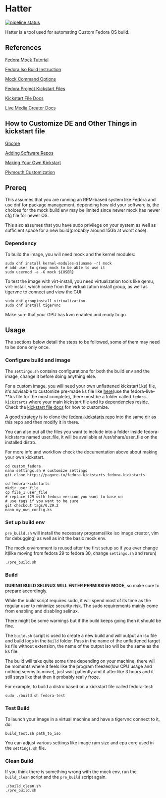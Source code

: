 # Hatter

[![pipeline status](https://gitlab.com/khoitd1997/hatter/badges/develop/pipeline.svg)](https://gitlab.com/khoitd1997/hatter/commits/develop)

Hatter is a tool used for automating Custom Fedora OS build.

## References

[Fedora Mock Tutorial][1]

[Fedora Iso Build Instruction][2]

[Mock Command Options][3]

[Fedora Project Kickstart Files][4]

[Kickstart File Docs][5]

[Live Media Creator Docs][6]

## How to Customize DE and Other Things in kickstart file

[Gnome](./docs/gnome_customization.md)

[Adding Software Repos](./docs/adding_repos)

[Making Your Own Kickstart](./docs/making_kickstart)

[Plymouth Customization](./docs/plymouth)

## Prereq

This assumes that you are running an RPM-based system like Fedora and use dnf for package management, depending how old your software is, the choices for the mock build env may be limited since newer mock has newer cfg file for newer OS.

This also assumes that you have sudo privilege on your system as well as sufficient space for a new build(probably around 15Gb at worst case).

### Dependency

To build the image, you will need mock and the kernel modules:

```shell
sudo dnf install kernel-modules-$(uname -r) mock
# add user to group mock to be able to use it
sudo usermod -a -G mock ${USER}
```

To test the image with virt-install, you need virtualization tools like qemu, virt-install, which come from the virtualization install group, as well as tigervnc to connect and view the GUI:

```shell
sudo dnf groupinstall virtualization
sudo dnf install tigervnc
```

Make sure that your GPU has kvm enabled and ready to go.

## Usage

The sections below detail the steps to be followed, some of them may need to be done only once.

### Configure build and image

The `settings.sh` contains configurations for both the build env and the image, change it before doing anything else.

For a custom image, you will need your own unflattened kickstart(.ks) file, it's advisable to customize pre-made ks file like [here][4](use the fedora-live-\*\*.ks file for the most complete), there must be a folder called `fedora-kickstarts` where your main kickstart file and its dependencies reside. Check the [kickstart file docs][5] for how to customize.

A good strategy is to clone the [fedora-kickstarts repo][4] into the same dir as this repo and then modify it in there.

You can also put all the files you want to include into a folder inside fedora-kickstarts named user_file, it will be available at /usr/share/user_file on the installed distro.

For more info and workflow check the documentation above about making your own kickstart.

```shell
cd custom_fedora
nano settings.sh # customize settings
git clone https://pagure.io/fedora-kickstarts fedora-kickstarts

cd fedora-kickstarts
mkdir user_file
cp file_1 user_file
# replace f29 with fedora version you want to base on
# use tags if you want to be sure
git checkout tags/0.29.2
nano my_own_config.ks
```

### Set up build env

`pre_build.sh` will install the necessary programs(like iso image creator, vim for debugging) as well as init the basic mock env.

The mock environment is reused after the first setup so if you ever change it(like moving from fedora 29 to fedora 30, change `settings.sh` and rerun)

```shell
./pre_build.sh
```

### Build

**DURING BUILD SELINUX WILL ENTER PERMISSIVE MODE**, so make sure to prepare accordingly.

While the build script requires sudo, it will spend most of its time as the regular user to minimize security risk. The sudo requirements mainly come from enabling and disabling selinux.

There might be some warnings but if the build keeps going then it should be fine.

The `build.sh` script is used to create a new build and will output an iso file and build logs in the `build` folder. Pass in the name of the unflattened target ks file without extension, the name of the output iso will be the same as the ks file.

The build will take quite some time depending on your machine, there will be moments where it feels like the program freezes(low CPU usage and nothing seems to move), just wait patiently and if after like 3 hours and it still stays like that then it probably really froze.

For example, to build a distro based on a kickstart file called fedora-test:

```shell
sudo ./build.sh fedora-test
```

### Test Build

To launch your image in a virtual machine and have a tigervnc connect to it, do:

```shell
build_test.sh path_to_iso
```

You can adjust various settings like image ram size and cpu core used in the `settings.sh` file.

### Clean Build

If you think there is something wrong with the mock env, run the `build_clean` script and the `pre_build` script again.

```shell
./build_clean.sh
./pre_build.sh
```

[1]: https://fedoraproject.org/wiki/Livemedia-creator-_How_to_create_and_use_a_Live_CD?fbclid=IwAR0ghE6C136ATschv_J9OSWIRHqCp5mxTXvrNPLcZ_p82EHW_thuEJY_oB0
[2]: https://docs.fedoraproject.org/en-US/remix-building/remix-ci/?fbclid=IwAR2ucku-HsEbKXy4H2K5h22kk2wU9-WIrgWvnRVsrxNf38Sk2PSvRgjZTbs
[3]: https://linux.die.net/man/1/mock
[4]: https://pagure.io/fedora-kickstarts
[5]: https://pykickstart.readthedocs.io/en/latest/kickstart-docs.html?fbclid=IwAR3AwOKBMyrQxXm72itM4LSx2H9mnuTIaLIzF3yDvwRrwYfpiAWEjgeinJY#chapter-4-pre-installation-script
[6]: https://weldr.io/lorax/livemedia-creator.html
